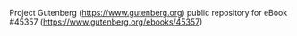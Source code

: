 Project Gutenberg (https://www.gutenberg.org) public repository for eBook #45357 (https://www.gutenberg.org/ebooks/45357)
